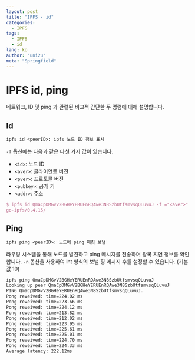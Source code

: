 ```yaml
---
layout: post
title: "IPFS - id"
categories:
  - IPFS
tags:
  - IPFS
  - id
lang: ko
author: "uni2u"
meta: "Springfield"
---
```


# IPFS id, ping

네트워크, ID 및 ping 과 관련된 비교적 간단한 두 명령에 대해 설명합니다.

## Id

```tex
ipfs id <peerID>: ipfs 노드 ID 정보 표시
```

`-f` 옵션에는 다음과 같은 다섯 가지 값이 있습니다.

- `<id>`: 노드 ID
- `<aver>`: 클라이언트 버전
- `<pver>`: 프로토콜 버전
- `<pubkey>`: 공개 키
- `<addr>`: 주소

```tex
$ ipfs id QmaCpDMGvV2BGHeYERUEnRQAwe3N8SzbUtfsmvsqQLuvuJ -f ="<aver>"
go-ipfs/0.4.15/
```

## Ping

```tex
ipfs ping <peerID>: 노드에 ping 패킷 보냄
```

라우팅 시스템을 통해 노드를 발견하고 ping 메시지를 전송하며 왕복 지연 정보를 확인합니다.
`-n` 옵션을 사용하여 int 형식의 보낼 핑 메시지 수를 설정할 수 있습니다. (기본값 10)

```tex
ipfs ping QmaCpDMGvV2BGHeYERUEnRQAwe3N8SzbUtfsmvsqQLuvuJ
Looking up peer QmaCpDMGvV2BGHeYERUEnRQAwe3N8SzbUtfsmvsqQLuvuJ
PING QmaCpDMGvV2BGHeYERUEnRQAwe3N8SzbUtfsmvsqQLuvuJ.
Pong reveived: time=224.02 ms
Pong reveived: time=223.66 ms
Pong reveived: time=224.12 ms
Pong reveived: time=213.82 ms
Pong reveived: time=212.02 ms
Pong reveived: time=223.95 ms
Pong reveived: time=225.61 ms
Pong reveived: time=225.01 ms
Pong reveived: time=224.70 ms
Pong reveived: time=224.33 ms
Average latency: 222.12ms
```
